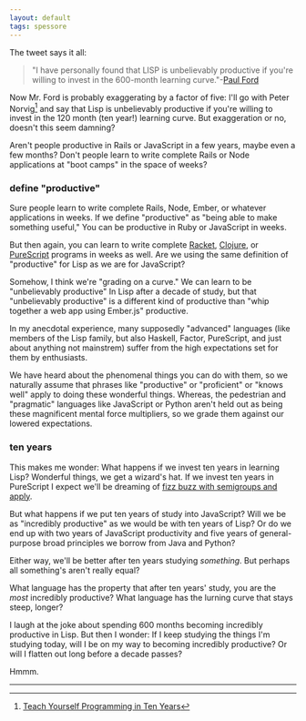 ```yaml
---
layout: default
tags: spessore
---
```


The tweet says it all:

> "I have personally found that LISP is unbelievably productive if you're willing to invest in the 600-month learning curve."-[Paul Ford][1]

[1]: https://twitter.com/ftrain/status/516237176636715008

Now Mr. Ford is probably exaggerating by a factor of five: I'll go with Peter Norvig[^3] and say that Lisp is unbelievably productive if you're willing to invest in the 120 month (ten year!) learning curve. But exaggeration or no, doesn't this seem damning?

[^3]: [Teach Yourself Programming in Ten Years](http://norvig.com/21-days.html)

Aren't people productive in Rails or JavaScript in a few years, maybe even a few months? Don't people learn to write complete Rails or Node applications at "boot camps" in the space of weeks?

### define "productive"

Sure people learn to write complete Rails, Node, Ember, or whatever applications in weeks. If we define "productive" as "being able to make something useful," You can be productive in Ruby or JavaScript in weeks.

[Racket]: https://en.wikipedia.org/wiki/Racket_(programming_language)

But then again, you can learn to write complete [Racket], [Clojure], or [PureScript] programs in weeks as well. Are we using the same definition of "productive" for Lisp as we are for JavaScript?

[PureScript]: https://leanpub.com/purescript/
[CLojure]: http://clojure.org

Somehow, I think we're "grading on a curve." We can learn to be "unbelievably productive" In Lisp after a decade of study, but that "unbelievably productive" is a different kind of productive than "whip together a web app using Ember.js" productive.

In my anecdotal experience, many supposedly "advanced" languages (like members of the Lisp family, but also Haskell, Factor, PureScript, and just about anything not mainstrem) suffer from the high expectations set for them by enthusiasts.

We have heard about the phenomenal things you can do with them, so we naturally assume that phrases like "productive" or "proficient" or "knows well" apply to doing these wonderful things. Whereas, the pedestrian and "pragmatic" languages like JavaScript or Python aren't held out as being these magnificent mental force multipliers, so we grade them against our lowered expectations.

### ten years

This makes me wonder: What happens if we invest ten years in learning Lisp? Wonderful things, we get a wizard's hat. If we invest ten years in PureScript I expect we'll be dreaming of [fizz buzz with semigroups and apply][2].

[2]: http://www.purescript.org/posts/FizzBuzz-With-Semigroups-And-Apply/

But what happens if we put ten years of study into JavaScript? Will we be as "incredibly productive" as we would be with ten years of Lisp? Or do we end up with two years of JavaScript productivity and five years of general-purpose broad principles we borrow from Java and Python?

Either way, we'll be better after ten years studying *something*. But perhaps all something's aren't really equal?

What language has the property that after ten years' study, you are the *most* incredibly productive? What language has the lurning curve that stays steep, longer?

I laugh at the joke about spending 600 months becoming incredibly productive in Lisp. But then I wonder: If I keep studying the things I'm studying today, will I be on my way to becoming incredibly productive? Or will I flatten out long before a decade passes?

Hmmm.

---